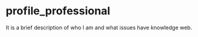 profile_professional
====================

It is a brief description of who I am and what issues have knowledge web.
